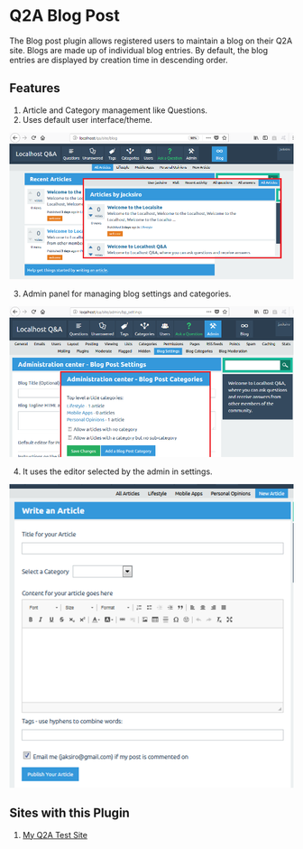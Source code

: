 # Q2A Blog Post

The Blog post plugin allows registered users to maintain a blog on their Q2A site. Blogs are made up of individual blog entries. By default, the blog entries are displayed by creation time in descending order.

## Features
1. Article and Category management like Questions.
2. Uses default user interface/theme.
<img src="screenshots/bp_articles.png"/>

3. Admin panel for managing blog settings and categories.
<img src="screenshots/bp_admin.png"/>

4. It uses the editor selected by the admin in settings.
<img src="screenshots/bp_write.png"/>

## Sites with this Plugin
1. [My Q2A Test Site](https://qtoa.appsmata.com)
